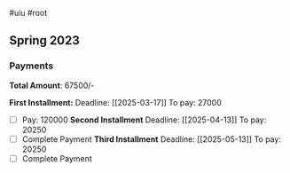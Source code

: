 #uiu #root 

## Spring 2023

### Payments

**Total Amount**: 67500/-

**First Installment:**
Deadline: [[2025-03-17]]
To pay: 27000
- [ ] Pay: 120000
**Second Installment**
Deadline: [[2025-04-13]]
To pay: 20250
- [ ] Complete Payment
**Third Installment**
Deadline: [[2025-05-13]]
To pay: 20250
- [ ] Complete Payment